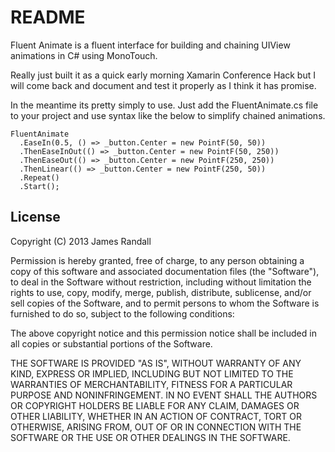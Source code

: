 # README

Fluent Animate is a fluent interface for building and chaining UIView animations in C# using MonoTouch.

Really just built it as a quick early morning Xamarin Conference Hack but I will come back and document and test it properly as I think it has promise.

In the meantime its pretty simply to use. Just add the FluentAnimate.cs file to your project and use syntax like the below to simplify chained animations.

    FluentAnimate
      .EaseIn(0.5, () => _button.Center = new PointF(50, 50))
      .ThenEaseInOut(() => _button.Center = new PointF(50, 250))
      .ThenEaseOut(() => _button.Center = new PointF(250, 250))
      .ThenLinear(() => _button.Center = new PointF(250, 50))
      .Repeat()
      .Start();

## License

Copyright (C) 2013 James Randall

Permission is hereby granted, free of charge, to any person obtaining a copy of this software and associated documentation files (the "Software"), to deal in the Software without restriction, including without limitation the rights to use, copy, modify, merge, publish, distribute, sublicense, and/or sell copies of the Software, and to permit persons to whom the Software is furnished to do so, subject to the following conditions:

The above copyright notice and this permission notice shall be included in all copies or substantial portions of the Software.

THE SOFTWARE IS PROVIDED "AS IS", WITHOUT WARRANTY OF ANY KIND, EXPRESS OR IMPLIED, INCLUDING BUT NOT LIMITED TO THE WARRANTIES OF MERCHANTABILITY, FITNESS FOR A PARTICULAR PURPOSE AND NONINFRINGEMENT. IN NO EVENT SHALL THE AUTHORS OR COPYRIGHT HOLDERS BE LIABLE FOR ANY CLAIM, DAMAGES OR OTHER LIABILITY, WHETHER IN AN ACTION OF CONTRACT, TORT OR OTHERWISE, ARISING FROM, OUT OF OR IN CONNECTION WITH THE SOFTWARE OR THE USE OR OTHER DEALINGS IN THE SOFTWARE.